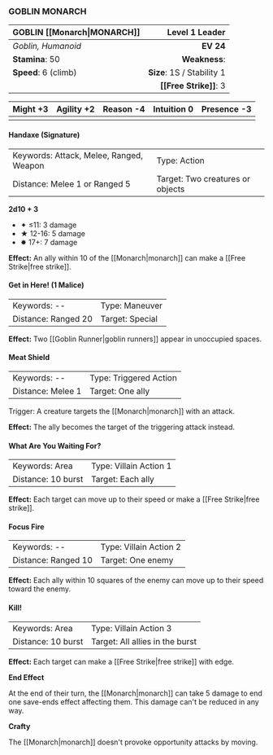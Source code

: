 ### GOBLIN MONARCH

| GOBLIN [[Monarch\|MONARCH]] |         **Level 1 Leader** |
| :-------------------------- | -------------------------: |
| *Goblin, Humanoid*          |                  **EV 24** |
| **Stamina**: 50             |              **Weakness**: |
| **Speed**: 6 (climb)        | **Size**: 1S / Stability 1 |
|                             |     **[[Free Strike]]**: 3 |

| **Might** +3 | **Agility** +2 | **Reason** -4 | **Intuition** 0 | **Presence** -3 |
| ------------ | -------------- | ------------- | --------------- | --------------- |
|              |                |               |                 |                 |

#### Handaxe (Signature)

|                                         |                                  |
| :-------------------------------------- | :------------------------------- |
| Keywords: Attack, Melee, Ranged, Weapon | Type: Action                     |
| Distance: Melee 1 or Ranged 5           | Target: Two creatures or objects |

**2d10 + 3**

- ✦ ≤11: 3 damage
- ★ 12-16: 5 damage
- ✸ 17+: 7 damage

**Effect:** An ally within 10 of the [[Monarch|monarch]] can make a [[Free Strike|free strike]].

#### Get in Here! (1 Malice)

|                     |                 |
| :------------------ | :-------------- |
| Keywords: --        | Type: Maneuver  |
| Distance: Ranged 20 | Target: Special |

**Effect:** Two [[Goblin Runner|goblin runners]] appear in unoccupied spaces.

#### Meat Shield

|                   |                        |
| :---------------- | :--------------------- |
| Keywords: --      | Type: Triggered Action |
| Distance: Melee 1 | Target: One ally       |

Trigger: A creature targets the [[Monarch|monarch]] with an attack.

**Effect:** The ally becomes the target of the triggering attack instead.

#### What Are You Waiting For?

|                    |                        |
| :----------------- | :--------------------- |
| Keywords: Area     | Type: Villain Action 1 |
| Distance: 10 burst | Target: Each ally      |

**Effect:** Each target can move up to their speed or make a [[Free Strike|free strike]].

#### Focus Fire

|                     |                        |
| :------------------ | :--------------------- |
| Keywords: --        | Type: Villain Action 2 |
| Distance: Ranged 10 | Target: One enemy      |

**Effect:** Each ally within 10 squares of the enemy can move up to their speed toward the enemy.

#### Kill!

|                    |                                 |
| :----------------- | :------------------------------ |
| Keywords: Area     | Type: Villain Action 3          |
| Distance: 10 burst | Target: All allies in the burst |

**Effect:** Each target can make a [[Free Strike|free strike]] with edge.

**End Effect**

At the end of their turn, the [[Monarch|monarch]] can take 5 damage to end one save-ends effect affecting them. This damage can't be reduced in any way.

**Crafty**

The [[Monarch|monarch]] doesn't provoke opportunity attacks by moving.
